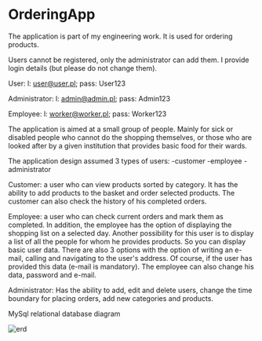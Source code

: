 # OrderingApp
The application is part of my engineering work. It is used for ordering products.

Users cannot be registered, only the administrator can add them. I provide login details (but please do not change them).

User:
l: user@user.pl; pass: User123

Administrator:
l: admin@admin.pl; pass: Admin123

Employee:
l: worker@worker.pl; pass: Worker123

The application is aimed at a small group of people. Mainly for sick or disabled people who cannot do the shopping themselves, or those who are looked after by a given institution that provides basic food for their wards.

The application design assumed 3 types of users:
-customer
-employee
-administrator



Customer: a user who can view products sorted by category. It has the ability to add products to the basket and order selected products. The customer can also check the history of his completed orders.

Employee: a user who can check current orders and mark them as completed. In addition, the employee has the option of displaying the shopping list on a selected day. Another possibility for this user is to display a list of all the people for whom he provides products. So you can display basic user data. There are also 3 options with the option of writing an e-mail, calling and navigating to the user's address. Of course, if the user has provided this data (e-mail is mandatory). The employee can also change his data, password and e-mail.

Administrator: Has the ability to add, edit and delete users, change the time boundary for placing orders, add new categories and products.

MySql relational database diagram

![erd](https://user-images.githubusercontent.com/37914516/92331333-19548c80-f076-11ea-9b21-ac9f4a699d64.jpg)




